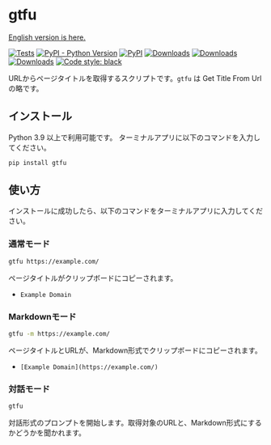 # gtfu

[English version is here.](https://github.com/seijinrosen/gtfu/blob/main/README.md)

[![Tests](https://github.com/seijinrosen/gtfu/actions/workflows/tests.yml/badge.svg)](https://github.com/seijinrosen/gtfu/actions/workflows/tests.yml)
[![PyPI - Python Version](https://img.shields.io/pypi/pyversions/gtfu)](https://pypi.python.org/pypi/gtfu)
[![PyPI](https://img.shields.io/pypi/v/gtfu)](https://pypi.python.org/pypi/gtfu)
[![Downloads](https://pepy.tech/badge/gtfu)](https://pepy.tech/project/gtfu)
[![Downloads](https://pepy.tech/badge/gtfu/month)](https://pepy.tech/project/gtfu)
[![Downloads](https://pepy.tech/badge/gtfu/week)](https://pepy.tech/project/gtfu)
[![Code style: black](https://img.shields.io/badge/code%20style-black-000000.svg)](https://github.com/psf/black)

URLからページタイトルを取得するスクリプトです。`gtfu` は Get Title From Url の略です。

## インストール

Python 3.9 以上で利用可能です。
ターミナルアプリに以下のコマンドを入力してください。

```sh
pip install gtfu
```

## 使い方

インストールに成功したら、以下のコマンドをターミナルアプリに入力してください。

### 通常モード

```sh
gtfu https://example.com/
```

ページタイトルがクリップボードにコピーされます。

- `Example Domain`

### Markdownモード

```sh
gtfu -m https://example.com/
```

ページタイトルとURLが、Markdown形式でクリップボードにコピーされます。

- `[Example Domain](https://example.com/)`

### 対話モード

```sh
gtfu
```

対話形式のプロンプトを開始します。取得対象のURLと、Markdown形式にするかどうかを聞かれます。
